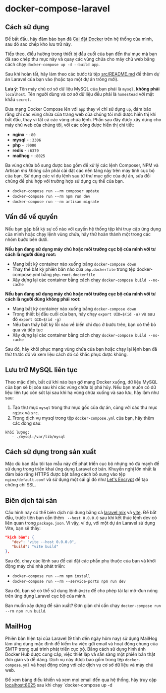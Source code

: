 # docker-compose-laravel

## Cách sử dụng

Để bắt đầu, hãy đảm bảo bạn đã [Cài đặt Docker](https://docs.docker.com/docker-for-mac/install/) trên hệ thống của mình, sau đó sao chép kho lưu trữ này.

Tiếp theo, điều hướng trong thiết bị đầu cuối của bạn đến thư mục mà bạn đã sao chép thư mục này và quay các vùng chứa cho máy chủ web bằng cách chạy `docker-compose up -d --build app`.

Sau khi hoàn tất, hãy làm theo các bước từ tệp [src/README.md](src/README.md) để thêm dự án Laravel của bạn vào (hoặc tạo một dự án trống mới).

**Lưu ý**: Tên máy chủ cơ sở dữ liệu MySQL của bạn phải là `mysql`, **không phải** `localhost`. Tên người dùng và cơ sở dữ liệu đều phải là `homestead` với mật khẩu `secret`.

Đưa mạng Docker Compose lên với `app` thay vì chỉ sử dụng `up`, đảm bảo rằng chỉ các vùng chứa của trang web của chúng tôi mới được hiển thị khi bắt đầu, thay vì tất cả các vùng chứa lệnh. Phần sau đây được xây dựng cho máy chủ web của chúng tôi, với các cổng được hiển thị chi tiết:

- **nginx** - `:80`
- **mysql** - `:3306`
- **php** - `:9000`
- **redis** - `:6379`
- **mailhog** - `:8025`

Ba vùng chứa bổ sung được bao gồm để xử lý các lệnh Composer, NPM và Artisan *mà không* cần phải cài đặt các nền tảng này trên máy tính cục bộ của bạn. Sử dụng các ví dụ lệnh sau từ thư mục gốc của dự án, sửa đổi chúng để phù hợp với trường hợp sử dụng cụ thể của bạn.

- `docker-compose run --rm composer update`
- `docker-compose run --rm npm run dev`
- `docker-compose run --rm artisan migrate`

## Vấn đề về quyền

Nếu bạn gặp bất kỳ sự cố nào với quyền hệ thống tệp khi truy cập ứng dụng của mình hoặc chạy lệnh vùng chứa, hãy thử hoàn thành một trong các nhóm bước bên dưới.

**Nếu bạn đang sử dụng máy chủ hoặc môi trường cục bộ của mình với tư cách là người dùng root:**

- Mang bất kỳ container nào xuống bằng `docker-compose down`
- Thay thế bất kỳ phiên bản nào của `php.dockerfile` trong tệp docker-compose.yml bằng `php.root.dockerfile`
- Xây dựng lại các container bằng cách chạy `docker-compose build --no-cache`

**Nếu bạn đang sử dụng máy chủ hoặc môi trường cục bộ của mình với tư cách là người dùng không phải root:**

- Mang bất kỳ container nào xuống bằng `docker-compose down`
- Trong thiết bị đầu cuối của bạn, hãy chạy `export UID=$(id -u)` và sau đó `export GID=$(id -g)`
- Nếu bạn thấy bất kỳ lỗi nào về biến chỉ đọc ở bước trên, bạn có thể bỏ qua và tiếp tục
- Xây dựng lại các container bằng cách chạy `docker-compose build --no-cache`

Sau đó, hãy khôi phục mạng vùng chứa của bạn hoặc chạy lại lệnh bạn đã thử trước đó và xem liệu cách đó có khắc phục được không.

## Lưu trữ MySQL liên tục

Theo mặc định, bất cứ khi nào bạn gỡ mạng Docker xuống, dữ liệu MySQL của bạn sẽ bị xóa sau khi các vùng chứa bị phá hủy. Nếu bạn muốn có dữ liệu liên tục còn sót lại sau khi hạ vùng chứa xuống và sao lưu, hãy làm như sau:

1. Tạo thư mục `mysql` trong thư mục gốc của dự án, cùng với các thư mục `nginx` và `src`.
2. Trong dịch vụ mysql trong tệp `docker-compose.yml` của bạn, hãy thêm các dòng sau:

```
khối lượng:
   - ./mysql:/var/lib/mysql
```

## Cách sử dụng trong sản xuất

Mặc dù ban đầu tôi tạo mẫu này để phát triển cục bộ nhưng nó đủ mạnh để sử dụng trong triển khai ứng dụng Laravel cơ bản. Khuyến nghị lớn nhất là đảm bảo rằng HTTPS được bật bằng cách bổ sung vào tệp `nginx/default.conf` và sử dụng một cái gì đó như [Let's Encrypt](https://hub.docker.com/r/linuxserver/letsencrypt) để tạo chứng chỉ SSL.

## Biên dịch tài sản

Cấu hình này có thể biên dịch nội dung bằng cả [laravel mix](https://laravel-mix.com/) và [vite](https://vitejs.dev/). Để bắt đầu, trước tiên bạn cần thêm ` --host 0.0.0.0` sau khi kết thúc lệnh dev có liên quan trong `package.json`. Vì vậy, ví dụ, với một dự án Laravel sử dụng Vite, bạn sẽ thấy:

```json
"kịch bản": {
   "dev": "vite --host 0.0.0.0",
   "build": "vite build"
},
```

Sau đó, chạy các lệnh sau để cài đặt các phần phụ thuộc của bạn và khởi động máy chủ nhà phát triển:

- `docker-compose run --rm npm install`
- `docker-compose run --rm --service-ports npm run dev`

Sau đó, bạn sẽ có thể sử dụng lệnh `@vite` để cho phép tải lại mô-đun nóng trên ứng dụng Laravel cục bộ của mình.

Bạn muốn xây dựng để sản xuất? Đơn giản chỉ cần chạy `docker-compose run --rm npm run build`.

## MailHog

Phiên bản hiện tại của Laravel (9 tính đến ngày hôm nay) sử dụng MailHog làm ứng dụng mặc định để kiểm tra việc gửi email và hoạt động chung của SMTP trong quá trình phát triển cục bộ. Bằng cách sử dụng hình ảnh Docker Hub được cung cấp, việc thiết lập và sẵn sàng một phiên bản thật đơn giản và dễ dàng. Dịch vụ này được bao gồm trong tệp `docker-compose.yml` và hoạt động cùng với các dịch vụ cơ sở dữ liệu và máy chủ web.

Để xem bảng điều khiển và xem mọi email đến qua hệ thống, hãy truy cập [localhost:8025](http://localhost:8025) sau khi chạy `docker-compose up -d

